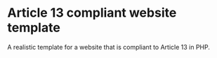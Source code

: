 # Article 13 compliant website template
A realistic template for a website that is compliant to Article 13 in PHP.
